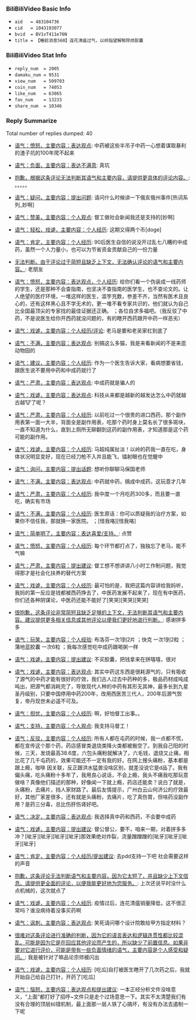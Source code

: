### BiliBiliVideo Basic Info
- `aid   = 483104736`
- `cid   = 1043193077`
- `bvid  = BV1vT411e76N`
- `title = 【睡前消息560】连花清瘟过气，以岭指望解郁除烦胶囊`

### BiliBiliVideo Stat Info
- `reply_num  = 2005`
- `damaku_num = 9531`
- `view_num   = 509703`
- `coin_num   = 74053`
- `like_num   = 63865`
- `fav_num    = 13233`
- `share_num  = 10346`

### Reply Summarize
Total number of replies dumped: 40

 - [语气：愤怒，主要内容：表达观点](https://www.bilibili.com/h5/comment/sub?oid=483104736&pageType=1&root=155790004512): 中药被这些半吊子中药一心想着谋取暴利的渣子坑的100年爬不起来

 - [语气：负面，主要内容：表达不满意](https://www.bilibili.com/h5/comment/sub?oid=483104736&pageType=1&root=155786352016): 真坑

 - [抱歉，根据这条评论无法判断其语气和主要内容，请提供更具体的评论内容。](https://www.bilibili.com/h5/comment/sub?oid=483104736&pageType=1&root=155779694528): 。。。。。

 - [语气：疑问，主要内容：提出问题](https://www.bilibili.com/h5/comment/sub?oid=483104736&pageType=1&root=155774052160): 请问什么时候讲一下俄亥俄州事件[热词系列_妙啊]

 - [语气：赞美，主要内容：个人观点](https://www.bilibili.com/h5/comment/sub?oid=483104736&pageType=1&root=155772477152): 督工做社会新闻我还是支持的[妙啊]

 - [语气：轻松，戏谑，主要内容：个人经历](https://www.bilibili.com/h5/comment/sub?oid=483104736&pageType=1&root=155722683840): 这期又得两个币[doge]

 - [语气：肯定，主要内容：个人经历](https://www.bilibili.com/h5/comment/sub?oid=483104736&pageType=1&root=155720497600): 90后医生自信的说没开过乱七八糟的中成药，虽然一个人力量小，也可以为节省资金贡献自己的一份力量

 - [无法判断。由于评论过于简短且缺乏上下文，无法确认评论的语气和主要内容。](https://www.bilibili.com/h5/comment/sub?oid=483104736&pageType=1&root=155703157408): 老朋友

 - [语气：愤怒，主要内容：表达观点，个人经历](https://www.bilibili.com/h5/comment/sub?oid=483104736&pageType=1&root=155701163040): 给你们看一个伪装成一线药师的学生，还是那种不会查指南，也坚决不查指南的医学生，也不查论文的。让人绝望的医疗环境，一堆这样的医生，滥竽充数，参差不齐，当然有医术且良心的，还有这样黑心且不学无术的，更一堆不看专家共识的，他们就认为自己比全国最顶尖的专家找的最佳证据还正确。 ；各位自求多福吧。（我反驳了中药，不是说医生给你开西药就没问题的，有的瞎开西药跟开中药一样恶劣）

 - [语气：戏谑，主要内容：个人经历/评论](https://www.bilibili.com/h5/comment/sub?oid=483104736&pageType=1&root=155695764432): 老马是要和老吴家杠到底了

 - [语气：不满，主要内容：表达观点](https://www.bilibili.com/h5/comment/sub?oid=483104736&pageType=1&root=155694841920): 别搞这么多猫，我是来看新闻的不是来逛动物园的

 - [语气：建议，主要内容：个人经历](https://www.bilibili.com/h5/comment/sub?oid=483104736&pageType=1&root=155694618896): 作为一个医生告诉大家，看病想要省钱，跟医生说不要用中药和中成药就行了

 - [语气：严肃，主要内容：表达观点](https://www.bilibili.com/h5/comment/sub?oid=483104736&pageType=1&root=155671641568): 中成药就是骗人的

 - [语气：戏谑，主要内容：表达观点](https://www.bilibili.com/h5/comment/sub?oid=483104736&pageType=1&root=155670998368): 科技从来都是越新的越发达怎么中药就越古越🐮了呢？

 - [语气：严肃，主要内容：个人经历](https://www.bilibili.com/h5/comment/sub?oid=483104736&pageType=1&root=155667802784): 以前吃过一个很贵的进口西药，那个副作用表第一面一大半，背面全是副作用表，吃那个药时身上莫名长了很多斑块，一直不知道为什么，直到上厕所无聊翻到这药的副作用表，才知道那是这个药可能的副作用。

 - [语气：戏谑，主要内容：个人经历](https://www.bilibili.com/h5/comment/sub?oid=483104736&pageType=1&root=155666659088): 马超纯属扯淡！以岭的药我一直在吃，身体状况明显变好，现在已经刀枪不入并且能飞，镭射眼也在觉醒中

 - [语气：询问，主要内容：提出话题](https://www.bilibili.com/h5/comment/sub?oid=483104736&pageType=1&root=155663067600): 想听你聊聊马保国老师

 - [语气：不满，主要内容：表达观点](https://www.bilibili.com/h5/comment/sub?oid=483104736&pageType=1&root=155652314912): 中药就中药，搞成中成药，这玩意才几年

 - [语气：严肃，主要内容：个人经历](https://www.bilibili.com/h5/comment/sub?oid=483104736&pageType=1&root=155649689648): 我中度一个月吃药300多，而且要一直吃，确实有市场

 - [语气：不满，主要内容：个人经历](https://www.bilibili.com/h5/comment/sub?oid=483104736&pageType=1&root=155640413376): 医生原话：你可以质疑我的治疗方案，如果你不信任我，那就换一家医院。 ；[怪我咯][怪我咯]

 - [语气：简单明了，主要内容：表达喜爱/支持。](https://www.bilibili.com/h5/comment/sub?oid=483104736&pageType=1&root=155628901920): 点赞

 - [语气：愤怒，主要内容：个人经历](https://www.bilibili.com/h5/comment/sub?oid=483104736&pageType=1&root=155627045936): 每个环节都打点了，独独忘了老马，能不气嘛

 - [语气：严肃，主要内容：提出建议](https://www.bilibili.com/h5/comment/sub?oid=483104736&pageType=1&root=155625558336): 督工想不想讲讲八小时工作制问题，我觉得那才是社会化扶养的替代方案

 - [语气：戏谑，主要内容：个人经历](https://www.bilibili.com/h5/comment/sub?oid=483104736&pageType=1&root=155625103840): 最可怕的是，我把这篇内容讲给我妈听，我妈的第一反应是钱都被西药挣去了，中医药发展不起来了，现在有中医药，你们还各种阴谋论，中医药还能不能好了[笑哭][笑哭][笑哭]

 - [很抱歉，这条评论非常简短且缺乏足够的上下文，无法判断其语气和主要内容。建议提供更多相关信息或其他评论以便我们更好地进行判断。](https://www.bilibili.com/h5/comment/sub?oid=483104736&pageType=1&root=155618691904): 感谢拼多多

 - [语气：玩笑，主要内容：个人经验](https://www.bilibili.com/h5/comment/sub?oid=483104736&pageType=1&root=155613042256): 布洛芬一次1到2片 ；快克 一次1到2粒 ；蒲地蓝胶囊 一次6粒  ；我每次感觉吃中成药跟喝粥一样

 - [语气：戏谑，主要内容：提出建议](https://www.bilibili.com/h5/comment/sub?oid=483104736&pageType=1&root=155606724480): 不买胶囊，把钱拿来在拼嘻嘻，很对

 - [语气：戏谑，主要内容：表达观点](https://www.bilibili.com/h5/comment/sub?oid=483104736&pageType=1&root=155605524992): 其实中药这东西是很耗源气的，只有吸收了源气的中药才能有很好的疗效，我们古人过去中药种的多，极品药材成吨成吨出，把源气都消耗完了，导致现代人种的中药有其形无其神，最多长到九星圣丹级别，只要中国停用中药200年，改用西医苦三代人，200年后源气恢复，帝丹现世未必遥不可及。

 - [语气：担忧，主要内容：个人经历](https://www.bilibili.com/h5/comment/sub?oid=483104736&pageType=1&root=155602334176): 啊，好怕督工出事。。

 - [语气：支持，主要内容：个人观点](https://www.bilibili.com/h5/comment/sub?oid=483104736&pageType=1&root=155596469232): 我支持马督工！

 - [语气：反驳，主要内容：个人经历](https://www.bilibili.com/h5/comment/sub?oid=483104736&pageType=1&root=155590121408): 所有人都在屯药的时候，我一点都不慌，都在宣传这个那个药，药店感冒类退烧类降火类都被搬空了。到我自己阳的时候，三天，发烧最高38.6度，六包头痛粉就解决了，六毛钱，退烧又止痛，相比花了几千屯药的，效果可能还不一定有我的好。在网上搜头痛粉，基本都是跟上瘾，咖啡 因关联，反正跟洪水猛兽没啥区别，就差没说它是d品了。我有偏头痛，吃头痛粉十多年了，我用良心说话，不会上瘾，我头不痛我吃那玩意做啥？真像他们描述的那种，好像闻一下就上瘾，药店还能卖？说白了就是，头痛粉，去痛片，挡人家财路了。最后友情提示，广州白云山何济公的疗效最好，其他厂家差很多，还有就是头痛粉，去痛片，吃了真伤胃，但啥药没副作用？是药三分毒，总比伤肝伤肾好吧。

 - [语气：决定，主要内容：表达观点](https://www.bilibili.com/h5/comment/sub?oid=483104736&pageType=1&root=155589857024): 我选择真中药和西药，不会要中成药

 - [语气：戏谑，主要内容：提出建议](https://www.bilibili.com/h5/comment/sub?oid=483104736&pageType=1&root=155589248144): 督公督公，要不，咱来一期，对着拼多多冲？[呲牙][呲牙][呲牙][呲牙]那效果绝对炸裂，流量蹭蹭蹭的[呲牙][呲牙][呲牙][呲牙]

 - [语气：肯定，主要内容：个人经历/提出建议](https://www.bilibili.com/h5/comment/sub?oid=483104736&pageType=1&root=155579637040): 去pdd支持一下吧 社会需要这样的声音

 - [抱歉，这条评论无法判断语气和主要内容，因为它太短了，并且缺少上下文信息。请提供更全面的评论，以便我能更好地为您服务。](https://www.bilibili.com/h5/comment/sub?oid=483104736&pageType=1&root=155578335744): 上次还说平时没什么点机械的，这次就点了

 - [语气：戏谑，主要内容：个人经历](https://www.bilibili.com/h5/comment/sub?oid=483104736&pageType=1&root=155577714656): 疫情过后，连花清瘟销量降低，这不很正常吗？谁没病待着没事买药啊

 - [语气：讽刺，主要内容：表达观点](https://www.bilibili.com/h5/comment/sub?oid=483104736&pageType=1&root=155572295040): 笑死请问哪个设计院敢给甲方指定材料？

 - [很难对这条评论进行准确的判断，因为它的语言表达和逻辑连贯性都比较混乱。可能是因为它是在回应其他评论而产生的，所以缺少了前置信息。如果非要对它进行评价，可能是带有一些负面情绪的语气，主要内容是个人感受和疑问。](https://www.bilibili.com/h5/comment/sub?oid=483104736&pageType=1&root=155567371936): 我是被针对了嘛品论宗师被闪出

 - [语气：戏谑，主要内容：个人经历](https://www.bilibili.com/h5/comment/sub?oid=483104736&pageType=1&root=155566928384): [吃瓜]自打被医生瞎开了几次药之后，我就开始自己给自己打针，开药了[吃瓜]

 - [语气：恼怒，主要内容：表达观点和提出建议](https://www.bilibili.com/h5/comment/sub?oid=483104736&pageType=1&root=155566871072): 一本正经分析文件没啥意义，“上面”都打好了招呼~文件只是走个过场意思一下。其实不太清楚我们有没有合理的顶层纠错机制，最上面那一层人铁了心搞坏，有没有办法去遏制一下呢
